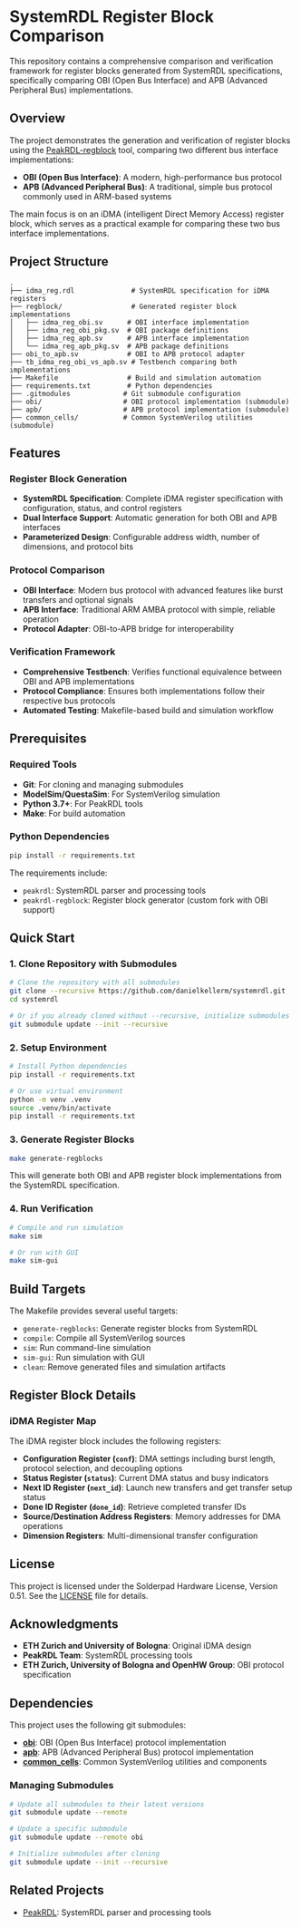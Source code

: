 # SystemRDL Register Block Comparison

This repository contains a comprehensive comparison and verification framework for register blocks generated from SystemRDL specifications, specifically comparing OBI (Open Bus Interface) and APB (Advanced Peripheral Bus) implementations.

## Overview

The project demonstrates the generation and verification of register blocks using the [PeakRDL-regblock](https://github.com/DanielKellerM/PeakRDL-regblock) tool, comparing two different bus interface implementations:

- **OBI (Open Bus Interface)**: A modern, high-performance bus protocol
- **APB (Advanced Peripheral Bus)**: A traditional, simple bus protocol commonly used in ARM-based systems

The main focus is on an iDMA (intelligent Direct Memory Access) register block, which serves as a practical example for comparing these two bus interface implementations.

## Project Structure

```
.
├── idma_reg.rdl              # SystemRDL specification for iDMA registers
├── regblock/                 # Generated register block implementations
│   ├── idma_reg_obi.sv      # OBI interface implementation
│   ├── idma_reg_obi_pkg.sv  # OBI package definitions
│   ├── idma_reg_apb.sv      # APB interface implementation
│   └── idma_reg_apb_pkg.sv  # APB package definitions
├── obi_to_apb.sv            # OBI to APB protocol adapter
├── tb_idma_reg_obi_vs_apb.sv # Testbench comparing both implementations
├── Makefile                 # Build and simulation automation
├── requirements.txt         # Python dependencies
├── .gitmodules             # Git submodule configuration
├── obi/                    # OBI protocol implementation (submodule)
├── apb/                    # APB protocol implementation (submodule)
├── common_cells/           # Common SystemVerilog utilities (submodule)
```

## Features

### Register Block Generation
- **SystemRDL Specification**: Complete iDMA register specification with configuration, status, and control registers
- **Dual Interface Support**: Automatic generation for both OBI and APB interfaces
- **Parameterized Design**: Configurable address width, number of dimensions, and protocol bits

### Protocol Comparison
- **OBI Interface**: Modern bus protocol with advanced features like burst transfers and optional signals
- **APB Interface**: Traditional ARM AMBA protocol with simple, reliable operation
- **Protocol Adapter**: OBI-to-APB bridge for interoperability

### Verification Framework
- **Comprehensive Testbench**: Verifies functional equivalence between OBI and APB implementations
- **Protocol Compliance**: Ensures both implementations follow their respective bus protocols
- **Automated Testing**: Makefile-based build and simulation workflow

## Prerequisites

### Required Tools
- **Git**: For cloning and managing submodules
- **ModelSim/QuestaSim**: For SystemVerilog simulation
- **Python 3.7+**: For PeakRDL tools
- **Make**: For build automation

### Python Dependencies
```bash
pip install -r requirements.txt
```

The requirements include:
- `peakrdl`: SystemRDL parser and processing tools
- `peakrdl-regblock`: Register block generator (custom fork with OBI support)

## Quick Start

### 1. Clone Repository with Submodules
```bash
# Clone the repository with all submodules
git clone --recursive https://github.com/danielkellerm/systemrdl.git
cd systemrdl

# Or if you already cloned without --recursive, initialize submodules
git submodule update --init --recursive
```

### 2. Setup Environment
```bash
# Install Python dependencies
pip install -r requirements.txt

# Or use virtual environment
python -m venv .venv
source .venv/bin/activate
pip install -r requirements.txt
```

### 3. Generate Register Blocks
```bash
make generate-regblocks
```

This will generate both OBI and APB register block implementations from the SystemRDL specification.

### 4. Run Verification
```bash
# Compile and run simulation
make sim

# Or run with GUI
make sim-gui
```

## Build Targets

The Makefile provides several useful targets:

- `generate-regblocks`: Generate register blocks from SystemRDL
- `compile`: Compile all SystemVerilog sources
- `sim`: Run command-line simulation
- `sim-gui`: Run simulation with GUI
- `clean`: Remove generated files and simulation artifacts

## Register Block Details

### iDMA Register Map

The iDMA register block includes the following registers:

- **Configuration Register (`conf`)**: DMA settings including burst length, protocol selection, and decoupling options
- **Status Register (`status`)**: Current DMA status and busy indicators
- **Next ID Register (`next_id`)**: Launch new transfers and get transfer setup status
- **Done ID Register (`done_id`)**: Retrieve completed transfer IDs
- **Source/Destination Address Registers**: Memory addresses for DMA operations
- **Dimension Registers**: Multi-dimensional transfer configuration

## License

This project is licensed under the Solderpad Hardware License, Version 0.51. See the [LICENSE](LICENSE) file for details.

## Acknowledgments

- **ETH Zurich and University of Bologna**: Original iDMA design
- **PeakRDL Team**: SystemRDL processing tools
- **ETH Zurich, University of Bologna and OpenHW Group**: OBI protocol specification

## Dependencies

This project uses the following git submodules:

- **[obi](https://github.com/pulp-platform/obi)**: OBI (Open Bus Interface) protocol implementation
- **[apb](https://github.com/pulp-platform/apb)**: APB (Advanced Peripheral Bus) protocol implementation  
- **[common_cells](https://github.com/pulp-platform/common_cells)**: Common SystemVerilog utilities and components

### Managing Submodules

```bash
# Update all submodules to their latest versions
git submodule update --remote

# Update a specific submodule
git submodule update --remote obi

# Initialize submodules after cloning
git submodule update --init --recursive
```

## Related Projects

- [PeakRDL](https://github.com/SystemRDL/PeakRDL): SystemRDL parser and processing tools
